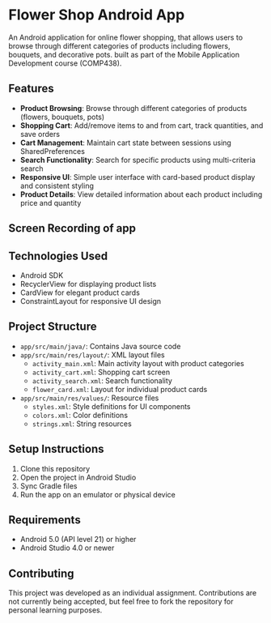 # Flower Shop Android App

An Android application for online flower shopping, that allows users to browse through different categories of products including flowers, bouquets, and decorative pots. built as part of the Mobile Application Development course (COMP438).

## Features

- **Product Browsing**: Browse through different categories of products (flowers, bouquets, pots)
- **Shopping Cart**: Add/remove items to and from cart, track quantities, and save orders
- **Cart Management**: Maintain cart state between sessions using SharedPreferences
- **Search Functionality**: Search for specific products using multi-criteria search
- **Responsive UI**: Simple user interface with card-based product display and consistent styling
- **Product Details**: View detailed information about each product including price and quantity

## Screen Recording of app



## Technologies Used

- Android SDK
- RecyclerView for displaying product lists
- CardView for elegant product cards
- ConstraintLayout for responsive UI design

## Project Structure

- `app/src/main/java/`: Contains Java source code
- `app/src/main/res/layout/`: XML layout files
  - `activity_main.xml`: Main activity layout with product categories
  - `activity_cart.xml`: Shopping cart screen
  - `activity_search.xml`: Search functionality
  - `flower_card.xml`: Layout for individual product cards
- `app/src/main/res/values/`: Resource files
  - `styles.xml`: Style definitions for UI components
  - `colors.xml`: Color definitions
  - `strings.xml`: String resources

## Setup Instructions

1. Clone this repository
2. Open the project in Android Studio
3. Sync Gradle files
4. Run the app on an emulator or physical device

## Requirements

- Android 5.0 (API level 21) or higher
- Android Studio 4.0 or newer

## Contributing

This project was developed as an individual assignment. Contributions are not currently being accepted, but feel free to fork the repository for personal learning purposes.
